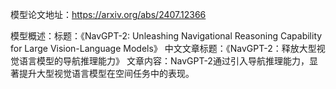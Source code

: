 模型论文地址：https://arxiv.org/abs/2407.12366

模型概述：标题：《NavGPT-2: Unleashing Navigational Reasoning Capability for Large Vision-Language Models》
中文文章标题：《NavGPT-2：释放大型视觉语言模型的导航推理能力》
文章内容：NavGPT-2通过引入导航推理能力，显著提升大型视觉语言模型在空间任务中的表现。
